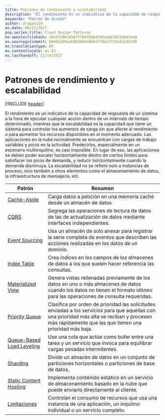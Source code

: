 ```yaml
---
title: Patrones de rendimiento y escalabilidad
description: "El rendimiento es un indicativo de la capacidad de respuesta de un sistema a la hora de ejecutar cualquier acción dentro de un intervalo de tiempo determinado, mientras que la escalabilidad es la capacidad que tiene un sistema para controlar los aumentos de carga sin que afecte al rendimiento o para aumentar los recursos disponibles en el momento adecuado. Las aplicaciones en la nube normalmente se encuentran con cargas de trabajo variables y picos en la actividad. Predecirlos, especialmente en un escenario multiinquilino, es casi imposible. En lugar de eso, las aplicaciones se deben poder escalar horizontalmente dentro de ciertos límites para satisfacer los picos de demanda, y reducir horizontalmente cuando la demanda disminuya. La escalabilidad no se refiere solo a instancias de proceso, sino también a otros elementos como el almacenamiento de datos, la infraestructura de mensajería, etc."
keywords: "Patrón de diseño"
author: dragon119
ms.date: 06/23/2017
pnp.series.title: Cloud Design Patterns
ms.openlocfilehash: 26e5fe0bc05bff7b9fb684795a2de3b57d945ae0
ms.sourcegitcommit: b0482d49aab0526be386837702e7724c61232c60
ms.translationtype: HT
ms.contentlocale: es-ES
ms.lasthandoff: 11/14/2017
---
```

# <a name="performance-and-scalability-patterns"></a>Patrones de rendimiento y escalabilidad

[!INCLUDE [header](../../_includes/header.md)]

El rendimiento es un indicativo de la capacidad de respuesta de un sistema a la hora de ejecutar cualquier acción dentro de un intervalo de tiempo determinado, mientras que la escalabilidad es la capacidad que tiene un sistema para controlar los aumentos de carga sin que afecte al rendimiento o para aumentar los recursos disponibles en el momento adecuado. Las aplicaciones en la nube normalmente se encuentran con cargas de trabajo variables y picos en la actividad. Predecirlos, especialmente en un escenario multiinquilino, es casi imposible. En lugar de eso, las aplicaciones se deben poder escalar horizontalmente dentro de ciertos límites para satisfacer los picos de demanda, y reducir horizontalmente cuando la demanda disminuya. La escalabilidad no se refiere solo a instancias de proceso, sino también a otros elementos como el almacenamiento de datos, la infraestructura de mensajería, etc.

| Patrón | Resumen |
| ------- | ------- |
| [Cache-Aside](../cache-aside.md) | Carga datos a petición en una memoria caché desde un almacén de datos |
| [CQRS](../cqrs.md) | Segrega las operaciones de lectura de datos de las de actualización de datos mediante interfaces independientes. |
| [Event Sourcing](../event-sourcing.md) | Usa un almacén de solo anexar para registrar la serie completa de eventos que describen las acciones realizadas en los datos de un dominio. |
| [Index Table](../index-table.md) | Crea índices en los campos de los almacenes de datos a los que suelen hacer referencia las consultas. |
| [Materialized View](../materialized-view.md) | Genera vistas rellenadas previamente de los datos en uno o más almacenes de datos cuando los datos no tienen el formato idóneo para las operaciones de consulta requeridas. |
| [Priority Queue](../priority-queue.md) | Clasifica por orden de prioridad las solicitudes enviadas a los servicios para que aquellas con una prioridad más alta se reciban y procesen más rápidamente que las que tienen una prioridad más baja. |
| [Queue-Based Load Leveling](../queue-based-load-leveling.md) | Use una cola que actúe como búfer entre una tarea y un servicio que invoca para equilibrar cargas pesadas intermitentes. |
| [Sharding](../sharding.md) | Divide un almacén de datos en un conjunto de particiones horizontales o particiones de base de datos. |
| [Static Content Hosting](../static-content-hosting.md) | Implementa contenido estático en un servicio de almacenamiento basado en la nube que puede enviarlo directamente al cliente. |
| [Limitaciones](../throttling.md) | Controlan el consumo de recursos que usa una instancia de una aplicación, un inquilino individual o un servicio completo. |